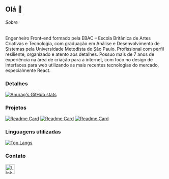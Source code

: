 ## Olá 👋


###### Sobre
Engenheiro Front-end formado pela EBAC – Escola Britânica de Artes Criativas e Tecnologia, com graduação em Análise e Desenvolvimento de Sistemas pela Universidade Metodista de São Paulo. Profissional com perfil resiliente, organizado e atento aos detalhes. Possuo mais de 7 anos de experiência na área de criação para a internet, com foco no design de interfaces para web utilizando as mais recentes tecnologias do mercado, especialmente React.

### Detalhes

[![Anurag's GitHub stats](https://github-readme-stats.vercel.app/api?username=gilbertogjn)](https://github.com/anuraghazra/github-readme-stats)

### Projetos

[![Readme Card](https://github-readme-stats.vercel.app/api/pin/?username=gilbertogjn&repo=efood_v2)](https://github.com/gilbertogjn/efood_v2)
[![Readme Card](https://github-readme-stats.vercel.app/api/pin/?username=gilbertogjn&repo=ocado_reserved)](https://github.com/gilbertogjn/ocado_reserved)
[![Readme Card](https://github-readme-stats.vercel.app/api/pin/?username=gilbertogjn&repo=tenzies)](https://github.com/gilbertogjn/tenzies)

### Linguagens utilizadas

[![Top Langs](https://github-readme-stats.vercel.app/api/top-langs/?username=gilbertogjn)](https://github.com/anuraghazra/github-readme-stats)

### Contato

[<img src='https://img.shields.io/badge/LinkedIn-0077B5?style=for-the-badge&logo=linkedin&logoColor=white' alt='Linkedin' height='30'>](https://www.linkedin.com/in/gilbertogarcia-frontend/)
